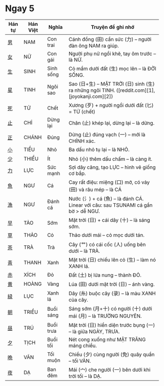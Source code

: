 # Ngay 5

| Hán tự  | Hán Việt | Nghĩa  | Truyện để ghi nhớ  |
| ------------------------------------------------ | -------- | --------- | ------------------------------------------------------------------------------------------- |
| [男](https://mazii.net/vi-VN/search/kanji/javi/男) | NAM  | Con trai  | Cánh đồng (田) cần sức (力) – người đàn ông NAM ra giúp.  |
| [女](https://mazii.net/vi-VN/search/kanji/javi/女) | NỮ  | Con gái  | Người phụ nữ ngồi khẽ, tay ôm trước – là NỮ.  |
| [生](https://mazii.net/vi-VN/search/kanji/javi/生) | SINH  | Sinh sống | Cỏ mầm dưới đất (生) mọc lên – là ĐỜI SỐNG.  |
| [星](https://mazii.net/vi-VN/search/kanji/javi/星) | TINH  | Ngôi sao  | Sao (日+生) – MẶT TRỜI (日) sinh (生) ra những ngôi TINH. ([reddit.com][1], [joyokanji.com][2]) |
| [死](https://mazii.net/vi-VN/search/kanji/javi/死) | TỬ  | Chết  | Xương (歹) + người ngồi dưới đất (匕) = TỬ (chết)  |
| [止](https://mazii.net/vi-VN/search/kanji/javi/止) | CHỈ  | Dừng lại  | Chân (止) khép lại, dừng lại – là dừng.  |
| [正](https://mazii.net/vi-VN/search/kanji/javi/正) | CHÁNH  | Đúng  | Dừng (止) đúng vạch (一) – mới là CHÍNH xác.  |
| [小](https://mazii.net/vi-VN/search/kanji/javi/小) | TIỂU  | Nhỏ  | Ba dấu nhỏ tụ lại – là NHỎ.  |
| [少](https://mazii.net/vi-VN/search/kanji/javi/少) | THIỂU  | Ít  | Nhỏ (小) thêm dấu chấm – là càng ít.  |
| [力](https://mazii.net/vi-VN/search/kanji/javi/力) | LỰC  | Sức mạnh  | Sợi dây căng, tạo LỰC – hình vẽ giống cơ bắp.  |
| [魚](https://mazii.net/vi-VN/search/kanji/javi/魚) | NGƯ  | Cá  | Cay rất điệu: miệng (口) mở, có vảy (田) và râu mép – là CÁ  |
| [漁](https://mazii.net/vi-VN/search/kanji/javi/漁) | NGƯ  | Đánh cá  | Nước (氵) + cá (魚) – là đánh CÁ. Linear với câu: sau TSUNAMI cá gần bờ > dễ NGƯ.  |
| [早](https://mazii.net/vi-VN/search/kanji/javi/早) | TẢO  | Sớm  | Mặt trời (日) + cái dây (十) – là sáng sớm.  |
| [草](https://mazii.net/vi-VN/search/kanji/javi/草) | THẢO  | Cỏ  | Thảo dưới mái – cỏ mọc dưới tán.  |
| [茶](https://mazii.net/vi-VN/search/kanji/javi/茶) | TRÀ  | Trà  | Cây (艹) có cái cốc (人) uống bên dưới – là TRÀ.  |
| [青](https://mazii.net/vi-VN/search/kanji/javi/青) | THANH  | Xanh  | Mặt trời (日) chiếu lên cỏ (生) – làm nó XANH lá.  |
| [赤](https://mazii.net/vi-VN/search/kanji/javi/赤) | XÍCH  | Đỏ  | Đất (土) bị lửa nung – thành ĐỎ.  |
| [黄](https://mazii.net/vi-VN/search/kanji/javi/黄) | HOÀNG  | Vàng  | Lúa (田) dưới mặt trời (日) – ánh vàng.  |
| [緑](https://mazii.net/vi-VN/search/kanji/javi/緑) | LỤC  | Xanh lá  | Dây (糸) buộc cây (录) – là màu XANH của cây.  |
| [朝](https://mazii.net/vi-VN/search/kanji/javi/朝) | TRIỀU  | Buổi sáng | Sáng sớm (月+十) có người (十) dưới mái (月) – là TRƯỜNG NGUYÊN.  |
| [昼](https://mazii.net/vi-VN/search/kanji/javi/昼) | TRÚ  | Buổi trưa | Mặt trời (日) hiển diện trước bụng (一) – là giữa NGÀY, TRƯA.  |
| [夕](https://mazii.net/vi-VN/search/kanji/javi/夕) | TỊCH  | Buổi tối  | Nét cong xuống như MẶT TRĂNG máng chiều.  |
| [晩](https://mazii.net/vi-VN/search/kanji/javi/晩) | VÃN  | Tối muộn  | Chiều (夕) cùng người (免) quây quần – tối VÃN.  |
| [夜](https://mazii.net/vi-VN/search/kanji/javi/夜) | DẠ  | Ban đêm  | Mái (宀) che người (一) bên dưới khi trời tối – là DẠ.  |
